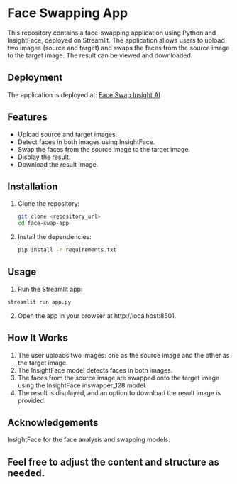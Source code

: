 # Face Swapping App

This repository contains a face-swapping application using Python and InsightFace, deployed on Streamlit. The application allows users to upload two images (source and target) and swaps the faces from the source image to the target image. The result can be viewed and downloaded.

## Deployment

The application is deployed at: [Face Swap Insight AI](https://face-swap-insight-ai.streamlit.app/)

## Features

- Upload source and target images.
- Detect faces in both images using InsightFace.
- Swap the faces from the source image to the target image.
- Display the result.
- Download the result image.

## Installation

1. Clone the repository:
   ```bash
   git clone <repository_url>
   cd face-swap-app
   ```

2. Install the dependencies:
   ```bash
   pip install -r requirements.txt


## Usage

1. Run the Streamlit app:
  ```bash
  streamlit run app.py
  ```

2. Open the app in your browser at http://localhost:8501.

## How It Works

1. The user uploads two images: one as the source image and the other as the target image.
2. The InsightFace model detects faces in both images.
3. The faces from the source image are swapped onto the target image using the InsightFace inswapper_128 model.
4. The result is displayed, and an option to download the result image is provided.


## Acknowledgements
InsightFace for the face analysis and swapping models.


## Feel free to adjust the content and structure as needed.
